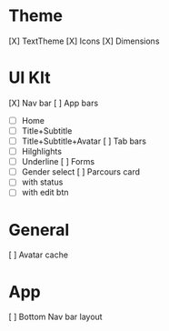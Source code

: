 # Theme
[X] TextTheme
[X] Icons
[X] Dimensions

# UI KIt
[X] Nav bar
[ ] App bars
  - [ ] Home
  - [ ] Title+Subtitle
  - [ ] Title+Subtitle+Avatar
[ ] Tab bars
  - [ ] Hilghlights
  - [ ] Underline
[ ] Forms
  - [ ] Gender select
[ ] Parcours card
  - [ ] with status
  - [ ] with edit btn

# General
[ ] Avatar cache

# App
[ ] Bottom Nav bar layout
